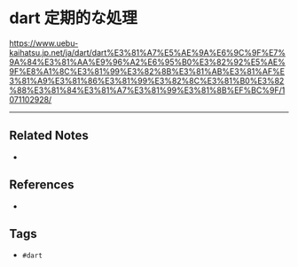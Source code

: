 # dart 定期的な処理
https://www.uebu-kaihatsu.jp.net/ja/dart/dart%E3%81%A7%E5%AE%9A%E6%9C%9F%E7%9A%84%E3%81%AA%E9%96%A2%E6%95%B0%E3%82%92%E5%AE%9F%E8%A1%8C%E3%81%99%E3%82%8B%E3%81%AB%E3%81%AF%E3%81%A9%E3%81%86%E3%81%99%E3%82%8C%E3%81%B0%E3%82%88%E3%81%84%E3%81%A7%E3%81%99%E3%81%8B%EF%BC%9F/1071102928/

---
## Related Notes
- 

## References
- 

## Tags
- `#dart`